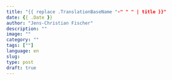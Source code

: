 ```yaml
---
title: "{{ replace .TranslationBaseName "-" " " | title }}"
date: {{ .Date }}
author: "Jens-Christian Fischer"
description: ""
image: ""
category: ""
tags: [""]
language: en
slug:
type: post
draft: true
---
```

